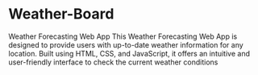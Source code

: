 # Weather-Board
Weather Forecasting Web App  This Weather Forecasting Web App is designed to provide users with up-to-date weather information for any location. Built using HTML, CSS, and JavaScript, it offers an intuitive and user-friendly interface to check the current weather conditions
